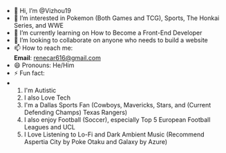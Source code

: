 - 👋 Hi, I’m @Vizhou19
- 👀 I’m interested in Pokemon (Both Games and TCG), Sports, The Honkai Series, and WWE
- 🌱 I’m currently learning on How to Become a Front-End Developer
- 💞️ I’m looking to collaborate on anyone who needs to build a website
- 📫 How to reach me:
  <br>
  **Email**: renecar616@gmail.com
- 😄 Pronouns: He/Him
- ⚡ Fun fact:
- 1. I'm Autistic
  2. I also Love Tech
  3. I'm a Dallas Sports Fan (Cowboys, Mavericks, Stars, and (Current Defending Champs) Texas Rangers)
  4. I also enjoy Football (Soccer), especially Top 5 European Football Leagues and UCL
  5. I Love Listening to Lo-Fi and Dark Ambient Music (Recommend Aspertia City by Poke Otaku and Galaxy by Azure)

<!---
Vizhou19/Vizhou19 is a ✨ special ✨ repository because its `README.md` (this file) appears on your GitHub profile.
You can click the Preview link to take a look at your changes.
--->
